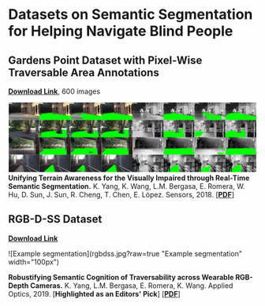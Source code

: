 # Datasets on Semantic Segmentation for Helping Navigate Blind People

## Gardens Point Dataset with Pixel-Wise Traversable Area Annotations
[**Download Link**](https://drive.google.com/file/d/1YDphc00nIeC9-x-JbiQ-gQ2cFv2LFiD0/view?usp=sharing), 600 images

![Example segmentation](gardens_traversability.jpg?raw=true "Example segmentation")
**Unifying Terrain Awareness for the Visually Impaired through Real-Time Semantic Segmentation.**
K. Yang, K. Wang, L.M. Bergasa, E. Romera, W. Hu, D. Sun, J. Sun, R. Cheng, T. Chen, E. López.
Sensors, 2018.
[[**PDF**]](https://www.mdpi.com/1424-8220/18/5/1506/pdf)

## RGB-D-SS Dataset
[**Download Link**](https://drive.google.com/file/d/1QcSBWDkQ1qeljWsVHbtvV3xMhBhEL5a6/view?usp=sharing)

![Example segmentation](rgbdss.jpg?raw=true "Example segmentation" width="100px")

**Robustifying Semantic Cognition of Traversability across Wearable RGB-Depth Cameras.**
K. Yang, L.M. Bergasa, E. Romera, K. Wang. Applied Optics, 2019.
[**Highlighted as an Editors' Pick**]
[[**PDF**]](http://www.robesafe.uah.es/personal/bergasa/papers/ao2019_kailun1.pdf)
